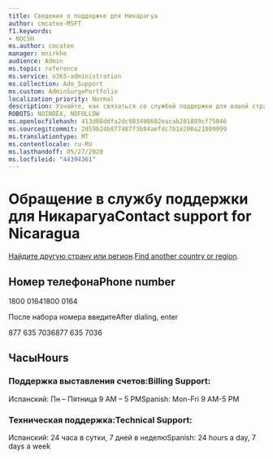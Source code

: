 ```yaml
---
title: Сведения о поддержке для Никарагуа
author: cmcatee-MSFT
f1.keywords:
- NOCSH
ms.author: cmcatee
manager: mnirkhe
audience: Admin
ms.topic: reference
ms.service: o365-administration
ms.collection: Adm_Support
ms.custom: AdminSurgePortfolio
localization_priority: Normal
description: Узнайте, как связаться со службой поддержки для вашей страны или региона.
ROBOTS: NOINDEX, NOFOLLOW
ms.openlocfilehash: 413d08ddfa2dc983498602eacab201889cf75046
ms.sourcegitcommit: 2d59b24b877487f3b84aefdc7b1e200a21009999
ms.translationtype: MT
ms.contentlocale: ru-RU
ms.lasthandoff: 05/27/2020
ms.locfileid: "44394361"
---
```

# <a name="contact-support-for-nicaragua"></a><span data-ttu-id="870ba-103">Обращение в службу поддержки для Никарагуа</span><span class="sxs-lookup"><span data-stu-id="870ba-103">Contact support for Nicaragua</span></span>

<span data-ttu-id="870ba-104">[Найдите другую страну или регион](../contact-support-for-business-products.md).</span><span class="sxs-lookup"><span data-stu-id="870ba-104">[Find another country or region](../contact-support-for-business-products.md).</span></span>

## <a name="phone-number"></a><span data-ttu-id="870ba-105">Номер телефона</span><span class="sxs-lookup"><span data-stu-id="870ba-105">Phone number</span></span>
<span data-ttu-id="870ba-106">1800 0164</span><span class="sxs-lookup"><span data-stu-id="870ba-106">1800 0164</span></span>

<span data-ttu-id="870ba-107">После набора номера введите</span><span class="sxs-lookup"><span data-stu-id="870ba-107">After dialing, enter</span></span>

<span data-ttu-id="870ba-108">877 635 7036</span><span class="sxs-lookup"><span data-stu-id="870ba-108">877 635 7036</span></span>

## <a name="hours"></a><span data-ttu-id="870ba-109">Часы</span><span class="sxs-lookup"><span data-stu-id="870ba-109">Hours</span></span>
### <a name="billing-support"></a><span data-ttu-id="870ba-110">Поддержка выставления счетов:</span><span class="sxs-lookup"><span data-stu-id="870ba-110">Billing Support:</span></span>

<span data-ttu-id="870ba-111">Испанский: Пн – Пятница 9 AM – 5 PM</span><span class="sxs-lookup"><span data-stu-id="870ba-111">Spanish: Mon-Fri 9 AM-5 PM</span></span>

### <a name="technical-support"></a><span data-ttu-id="870ba-112">Техническая поддержка:</span><span class="sxs-lookup"><span data-stu-id="870ba-112">Technical Support:</span></span>

<span data-ttu-id="870ba-113">Испанский: 24 часа в сутки, 7 дней в неделю</span><span class="sxs-lookup"><span data-stu-id="870ba-113">Spanish: 24 hours a day, 7 days a week</span></span>
